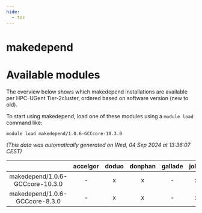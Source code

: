 ```yaml
---
hide:
  - toc
---
```


makedepend
==========

# Available modules


The overview below shows which makedepend installations are available per HPC-UGent Tier-2cluster, ordered based on software version (new to old).

To start using makedepend, load one of these modules using a `module load` command like:

```shell
module load makedepend/1.0.6-GCCcore-10.3.0
```

*(This data was automatically generated on Wed, 04 Sep 2024 at 13:36:07 CEST)*  

| |accelgor|doduo|donphan|gallade|joltik|shinx|skitty|
| :---: | :---: | :---: | :---: | :---: | :---: | :---: | :---: |
|makedepend/1.0.6-GCCcore-10.3.0|-|x|x|-|x|-|x|
|makedepend/1.0.6-GCCcore-8.3.0|-|x|x|-|x|-|x|
